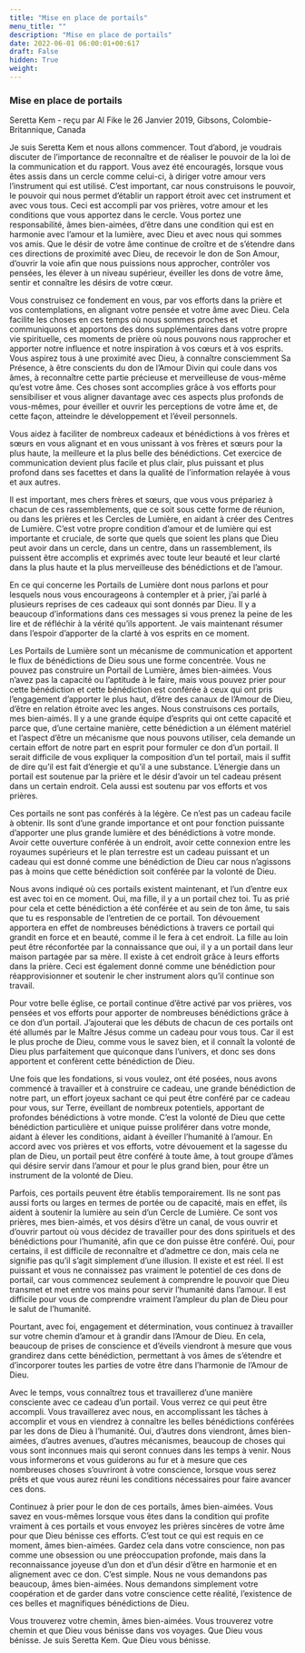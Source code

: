 ```yaml
---
title: "Mise en place de portails"
menu_title: ""
description: "Mise en place de portails"
date: 2022-06-01 06:00:01+00:617
draft: False
hidden: True
weight:
---
```

### Mise en place de portails

Seretta Kem - reçu par Al Fike le 26 Janvier 2019, Gibsons, Colombie-Britannique, Canada

Je suis Seretta Kem et nous allons commencer. Tout d’abord, je voudrais discuter de l’importance de reconnaître et de réaliser le pouvoir de la loi de la communication et du rapport. Vous avez été encouragés, lorsque vous êtes assis dans un cercle comme celui-ci, à diriger votre amour vers l’instrument qui est utilisé. C’est important, car nous construisons le pouvoir, le pouvoir qui nous permet d’établir un rapport étroit avec cet instrument et avec vous tous. Ceci est accompli par vos prières, votre amour et les conditions que vous apportez dans le cercle. Vous portez une responsabilité, âmes bien-aimées, d’être dans une condition qui est en harmonie avec l’amour et la lumière, avec Dieu et avec nous qui sommes vos amis. Que le désir de votre âme continue de croître et de s’étendre dans ces directions de proximité avec Dieu, de recevoir le don de Son Amour, d’ouvrir la voie afin que nous puissions nous approcher, contrôler vos pensées, les élever à un niveau supérieur, éveiller les dons de votre âme, sentir et connaître les désirs de votre cœur.

Vous construisez ce fondement en vous, par vos efforts dans la prière et vos contemplations, en alignant votre pensée et votre âme avec Dieu. Cela facilite les choses en ces temps où nous sommes proches et communiquons et apportons des dons supplémentaires dans votre propre vie spirituelle, ces moments de prière où nous pouvons nous rapprocher et apporter notre influence et notre inspiration à vos cœurs et à vos esprits. Vous aspirez tous à une proximité avec Dieu, à connaître consciemment Sa Présence, à être conscients du don de l’Amour Divin qui coule dans vos âmes, à reconnaître cette partie précieuse et merveilleuse de vous-même qu’est votre âme. Ces choses sont accomplies grâce à vos efforts pour sensibiliser et vous aligner davantage avec ces aspects plus profonds de vous-mêmes, pour éveiller et ouvrir les perceptions de votre âme et, de cette façon, atteindre le développement et l’éveil personnels.

Vous aidez à faciliter de nombreux cadeaux et bénédictions à vos frères et sœurs en vous alignant et en vous unissant à vos frères et sœurs pour la plus haute, la meilleure et la plus belle des bénédictions. Cet exercice de communication devient plus facile et plus clair, plus puissant et plus profond dans ses facettes et dans la qualité de l’information relayée à vous et aux autres.

Il est important, mes chers frères et sœurs, que vous vous prépariez à chacun de ces rassemblements, que ce soit sous cette forme de réunion, ou dans les prières et les Cercles de Lumière, en aidant à créer des Centres de Lumière. C’est votre propre condition d’amour et de lumière qui est importante et cruciale, de sorte que quels que soient les plans que Dieu peut avoir dans un cercle, dans un centre, dans un rassemblement, ils puissent être accomplis et exprimés avec toute leur beauté et leur clarté dans la plus haute et la plus merveilleuse des bénédictions et de l’amour.

En ce qui concerne les Portails de Lumière dont nous parlons et pour lesquels nous vous encourageons à contempler et à prier, j’ai parlé à plusieurs reprises de ces cadeaux qui sont donnés par Dieu. Il y a beaucoup d’informations dans ces messages si vous prenez la peine de les lire et de réfléchir à la vérité qu’ils apportent. Je vais maintenant résumer dans l’espoir d’apporter de la clarté à vos esprits en ce moment.

Les Portails de Lumière sont un mécanisme de communication et apportent le flux de bénédictions de Dieu sous une forme concentrée. Vous ne pouvez pas construire un Portail de Lumière, âmes bien-aimées. Vous n’avez pas la capacité ou l’aptitude à le faire, mais vous pouvez prier pour cette bénédiction et cette bénédiction est conférée à ceux qui ont pris l’engagement d’apporter le plus haut, d’être des canaux de l’Amour de Dieu, d’être en relation étroite avec les anges. Nous construisons ces portails, mes bien-aimés. Il y a une grande équipe d’esprits qui ont cette capacité et parce que, d’une certaine manière, cette bénédiction a un élément matériel et l’aspect d’être un mécanisme que nous pouvons utiliser, cela demande un certain effort de notre part en esprit pour formuler ce don d’un portail. Il serait difficile de vous expliquer la composition d’un tel portail, mais il suffit de dire qu’il est fait d’énergie et qu’il a une substance. L’énergie dans un portail est soutenue par la prière et le désir d’avoir un tel cadeau présent dans un certain endroit. Cela aussi est soutenu par vos efforts et vos prières.

Ces portails ne sont pas conférés à la légère. Ce n’est pas un cadeau facile à obtenir. Ils sont d’une grande importance et ont pour fonction puissante d’apporter une plus grande lumière et des bénédictions à votre monde. Avoir cette ouverture conférée à un endroit, avoir cette connexion entre les royaumes supérieurs et le plan terrestre est un cadeau puissant et un cadeau qui est donné comme une bénédiction de Dieu car nous n’agissons pas à moins que cette bénédiction soit conférée par la volonté de Dieu.

Nous avons indiqué où ces portails existent maintenant, et l’un d’entre eux est avec toi en ce moment. Oui, ma fille, il y a un portail chez toi. Tu as prié pour cela et cette bénédiction a été conférée et au sein de ton âme, tu sais que tu es responsable de l’entretien de ce portail. Ton dévouement apportera en effet de nombreuses bénédictions à travers ce portail qui grandit en force et en beauté, comme il le fera à cet endroit. La fille au loin peut être réconfortée par la connaissance que oui, il y a un portail dans leur maison partagée par sa mère. Il existe à cet endroit grâce à leurs efforts dans la prière. Ceci est également donné comme une bénédiction pour réapprovisionner et soutenir le cher instrument alors qu’il continue son travail.

Pour votre belle église, ce portail continue d’être activé par vos prières, vos pensées et vos efforts pour apporter de nombreuses bénédictions grâce à ce don d’un portail. J’ajouterai que les débuts de chacun de ces portails ont été allumés par le Maître Jésus comme un cadeau pour vous tous. Car il est le plus proche de Dieu, comme vous le savez bien, et il connaît la volonté de Dieu plus parfaitement que quiconque dans l’univers, et donc ses dons apportent et confèrent cette bénédiction de Dieu.

Une fois que les fondations, si vous voulez, ont été posées, nous avons commencé à travailler et à construire ce cadeau, une grande bénédiction de notre part, un effort joyeux sachant ce qui peut être conféré par ce cadeau pour vous, sur Terre, éveillant de nombreux potentiels, apportant de profondes bénédictions à votre monde. C’est la volonté de Dieu que cette bénédiction particulière et unique puisse proliférer dans votre monde, aidant à élever les conditions, aidant à éveiller l’humanité à l’amour. En accord avec vos prières et vos efforts, votre dévouement et la sagesse du plan de Dieu, un portail peut être conféré à toute âme, à tout groupe d’âmes qui désire servir dans l’amour et pour le plus grand bien, pour être un instrument de la volonté de Dieu.

Parfois, ces portails peuvent être établis temporairement. Ils ne sont pas aussi forts ou larges en termes de portée ou de capacité, mais en effet, ils aident à soutenir la lumière au sein d’un Cercle de Lumière. Ce sont vos prières, mes bien-aimés, et vos désirs d’être un canal, de vous ouvrir et d’ouvrir partout où vous décidez de travailler pour des dons spirituels et des bénédictions pour l’humanité, afin que ce don puisse être conféré. Oui, pour certains, il est difficile de reconnaître et d’admettre ce don, mais cela ne signifie pas qu’il s’agit simplement d’une illusion. Il existe et est réel. Il est puissant et vous ne connaissez pas vraiment le potentiel de ces dons de portail, car vous commencez seulement à comprendre le pouvoir que Dieu transmet et met entre vos mains pour servir l’humanité dans l’amour. Il est difficile pour vous de comprendre vraiment l’ampleur du plan de Dieu pour le salut de l’humanité.

Pourtant, avec foi, engagement et détermination, vous continuez à travailler sur votre chemin d’amour et à grandir dans l’Amour de Dieu. En cela, beaucoup de prises de conscience et d’éveils viendront à mesure que vous grandirez dans cette bénédiction, permettant à vos âmes de s’étendre et d’incorporer toutes les parties de votre être dans l’harmonie de l’Amour de Dieu.

Avec le temps, vous connaîtrez tous et travaillerez d’une manière consciente avec ce cadeau d’un portail. Vous verrez ce qui peut être accompli. Vous travaillerez avec nous, en accomplissant les tâches à accomplir et vous en viendrez à connaître les belles bénédictions conférées par les dons de Dieu à l’humanité. Oui, d’autres dons viendront, âmes bien-aimées, d’autres avenues, d’autres mécanismes, beaucoup de choses qui vous sont inconnues mais qui seront connues dans les temps à venir. Nous vous informerons et vous guiderons au fur et à mesure que ces nombreuses choses s’ouvriront à votre conscience, lorsque vous serez prêts et que vous aurez réuni les conditions nécessaires pour faire avancer ces dons.

Continuez à prier pour le don de ces portails, âmes bien-aimées. Vous savez en vous-mêmes lorsque vous êtes dans la condition qui profite vraiment à ces portails et vous envoyez les prières sincères de votre âme pour que Dieu bénisse ces efforts. C’est tout ce qui est requis en ce moment, âmes bien-aimées. Gardez cela dans votre conscience, non pas comme une obsession ou une préoccupation profonde, mais dans la reconnaissance joyeuse d’un don et d’un désir d’être en harmonie et en alignement avec ce don. C’est simple. Nous ne vous demandons pas beaucoup, âmes bien-aimées. Nous demandons simplement votre coopération et de garder dans votre conscience cette réalité, l’existence de ces belles et magnifiques bénédictions de Dieu.

Vous trouverez votre chemin, âmes bien-aimées. Vous trouverez votre chemin et que Dieu vous bénisse dans vos voyages. Que Dieu vous bénisse. Je suis Seretta Kem. Que Dieu vous bénisse.